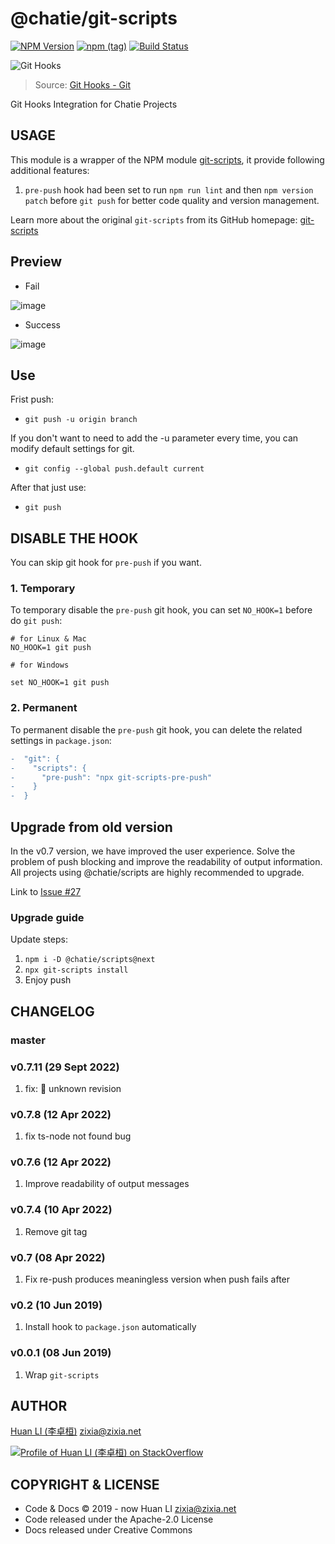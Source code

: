 # @chatie/git-scripts

[![NPM Version](https://badge.fury.io/js/%40chatie%2Fgit-scripts.svg)](https://www.npmjs.com/package/@chatie/git-scripts)
[![npm (tag)](https://img.shields.io/npm/v/%40chatie/git-scripts/next.svg)](https://www.npmjs.com/package/@chatie/git-scripts?activeTab=versions)
[![Build Status](https://travis-ci.com/Chatie/git-scripts.svg?branch=master)](https://travis-ci.com/Chatie/git-scripts)

![Git Hooks](https://chatie.github.io/git-scripts/images/git-hook.gif)
> Source: [Git Hooks - Git](https://www.seekpng.com/ipng/u2w7o0i1u2w7o0e6_git-hooks-git/)

Git Hooks Integration for Chatie Projects

## USAGE

This module is a wrapper of the NPM module [git-scripts](https://www.npmjs.com/package/git-scripts), it provide following additional features:

1. `pre-push` hook had been set to run `npm run lint` and then `npm version patch` before `git push` for better code quality and version management.

Learn more about the original `git-scripts` from its GitHub homepage: [git-scripts](https://github.com/nkzawa/git-scripts)

## Preview

- Fail

![image](https://user-images.githubusercontent.com/5285894/163552995-87d0e331-568d-430c-b323-a076279e637a.png)

- Success

![image](https://user-images.githubusercontent.com/5285894/163553127-23538ade-c321-4028-b0e5-806097cae2a8.png)

## Use

Frist push:

- `git push -u origin branch`

If you don't want to need to add the -u parameter every time, you can modify default settings for git.

- `git config --global push.default current`

After that just use:

- `git push`

## DISABLE THE HOOK

You can skip git hook for `pre-push` if you want.

### 1. Temporary

To temporary disable the `pre-push` git hook, you can set `NO_HOOK=1` before do `git push`:

```shell
# for Linux & Mac
NO_HOOK=1 git push

# for Windows

set NO_HOOK=1 git push
```

### 2. Permanent

To permanent disable the `pre-push` git hook, you can delete the related settings in `package.json`:

```diff
-  "git": {
-    "scripts": {
-      "pre-push": "npx git-scripts-pre-push"
-    }
-  }
```

## Upgrade from old version

In the v0.7 version, we have improved the user experience. Solve the problem of push blocking and improve the readability of output information.
All projects using @chatie/scripts are highly recommended to upgrade.

Link to [Issue #27](https://github.com/Chatie/git-scripts/issues/27)

### Upgrade guide

Update steps:

1. `npm i -D @chatie/scripts@next`
2. `npx git-scripts install`
3. Enjoy push

## CHANGELOG

### master

### v0.7.11 (29 Sept 2022)

1. fix: 🐛 unknown revision

### v0.7.8 (12 Apr 2022)

1. fix ts-node not found bug

### v0.7.6 (12 Apr 2022)

1. Improve readability of output messages

### v0.7.4 (10 Apr 2022)

1. Remove git tag

### v0.7 (08 Apr 2022)

1. Fix re-push produces meaningless version when push fails after

### v0.2 (10 Jun 2019)

1. Install hook to `package.json` automatically

### v0.0.1 (08 Jun 2019)

1. Wrap `git-scripts`

## AUTHOR

[Huan LI (李卓桓)](http://linkedin.com/in/zixia) zixia@zixia.net

[![Profile of Huan LI (李卓桓) on StackOverflow](https://stackexchange.com/users/flair/265499.png)](https://stackexchange.com/users/265499)

## COPYRIGHT & LICENSE

- Code & Docs © 2019 - now Huan LI zixia@zixia.net
- Code released under the Apache-2.0 License
- Docs released under Creative Commons
